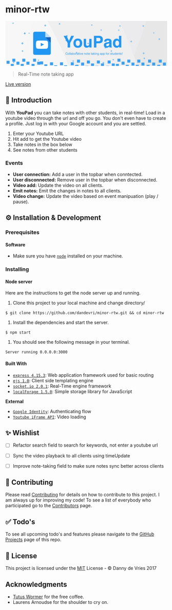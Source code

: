 # minor-rtw

![Github_Banner](github/Github_Banner.jpg)
> Real-Time note taking app

[Live version](https://minor-rtw-pstgcfaisc.now.sh/)

## :book: Introduction

With **YouPad** you can take notes with other students, in real-time! Load in a youtube video through the url and off you go. You don't even have to create a profile. Just log in with your Google account and you are settled.

1. Enter your Youtube URL
1. Hit add to get the Youtube video
1. Take notes in the box below
1. See notes from other students

### Events
* **User connection:** Add a user in the topbar when conntected.
* **User disconnected:** Remove user in the topbar when disconnected.
* **Video add:** Update the video on all clients.
* **Emit notes:** Emit the changes in notes to all clients.
* **Video change:** Update the video based on event manipuation (play / pause).

## ⚙ Installation & Development

### Prerequisites
#### Software
* Make sure you have [`node`](https://nodejs.org/en/) installed on your machine.

### Installing

#### Node server
Here are the instructions to get the node server up and running.

1. Clone this project to your local machine and change directory/
```
$ git clone https://github.com/dandevri/minor-rtw.git && cd minor-rtw
```

1. Install the dependencies and start the server.
```
$ npm start
```

1. You should see the following message in your terminal.
```
Server running 0.0.0.0:3000
```

#### Built With
* [`express 4.15.3`](https://expressjs.com/): Web application framework used for basic routing
* [`ejs 1.0`](http://www.embeddedjs.com/): Client side templating engine
* [`socket.io 2.0.1`](https://socket.io/): Real-Time engine framework
* [`localForage 1.5.0`](https://github.com/localForage/localForage): Simple storage library for JavaScript

**External**
* [`Google Identity`](https://developers.google.com/identity/): Authenticating flow
* [`Youtube iFrame API`](https://developers.google.com/identity/): Video loading


## ✨ Wishlist
* [ ] Refactor search field to search for keywords, not enter a youtube url
* [ ] Sync the video playback to all clients using timeUpdate
* [ ] Improve note-taking field to make sure notes sync better across clients


## :page_facing_up: Contributing
Please read [Contributing](CONTRIBUTING.md) for details on how to contribute to this project. I am always up for improving my code!
To see a list of everybody who participated go to the [Contributors](https://github.com/dandevri/minor-rtw/graphs/contributors) page.

## :white_check_mark: Todo's
To see all upcoming todo's and features please navigate to the [GitHub Projects](https://github.com/dandevri/minor-rtw/projects/) page of this repo.

## 💼 License
This project is licensed under the [MIT](LICENSE.MD) License - © Danny de Vries 2017

## Acknowledgments
* [Tutus Wormer](https://github.com/wooorm) for the free coffee.
* Laurens Arnoudse for the shoulder to cry on.
